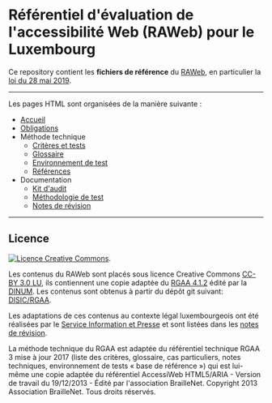 # Référentiel d'évaluation de l'accessibilité Web (RAWeb) pour le Luxembourg

Ce repository contient les __fichiers de référence__ du [RAWeb](https://accessibilite.public.lu/fr/raweb1/index.html), en particulier la [loi du 28 mai 2019](http://legilux.public.lu/eli/etat/leg/loi/2019/05/28/a373/jo).


********************

Les pages HTML sont organisées de la manière suivante :

* [Accueil](./introduction.md)
* [Obligations](./obligations.md)
* Méthode technique
  * [Critères et tests](./rgaa/criteres)
  * [Glossaire](./rgaa/glossaire)
  * [Environnement de test](./environnement-de-test.md)
  * [Références](./references.md)
* Documentation
  * [Kit d'audit](./kit-audit.md)
  * [Méthodologie de test](./methodologie-de-test.md)
  * [Notes de révision](./notes-de-revision-4-1-2.md)


********************

## Licence

<a rel="license" href="http://creativecommons.org/licenses/by/3.0/lu/"><img alt="Licence Creative Commons" style="border-width:0" src="https://i.creativecommons.org/l/by/3.0/lu/88x31.png" /></a>.

Les contenus du RAWeb sont placés sous licence Creative Commons [CC-BY 3.0 LU](https://creativecommons.org/licenses/by/3.0/lu/), ils contiennent une copie adaptée du [RGAA 4.1.2](https://accessibilite.numerique.gouv.fr/) édité par la [DINUM](https://www.numerique.gouv.fr/dinum/). Les contenus sont obtenus à partir du dépôt git suivant:
[DISIC/RGAA](https://github.com/DISIC/RGAA).

Les adaptations de ces contenus au contexte légal luxembourgeois ont été réalisées par le [Service Information et Presse](https://sip.gouvernement.lu) et sont listées dans les [notes de révision](./raweb1/notes-revision.html). 

La méthode technique du RGAA est adaptée du référentiel technique RGAA 3 mise à jour 2017 (liste des critères, glossaire, cas particuliers, notes techniques, environnement de tests « base de référence ») qui est lui-même une copie adaptée du référentiel AccessiWeb HTML5/ARIA - Version de travail du 19/12/2013 - Édité par l'association BrailleNet. Copyright 2013 Association BrailleNet. Tous droits réservés.